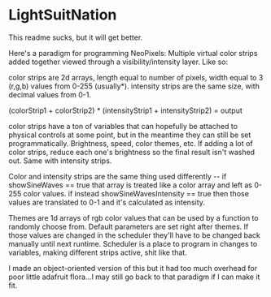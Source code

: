 # LightSuitNation

This readme sucks, but it will get better.

Here's a paradigm for programming NeoPixels:  Multiple virtual color strips added together viewed through a visibility/intensity layer.  Like so:

color strips are 2d arrays, length equal to number of pixels, width equal to 3 (r,g,b) values from 0-255 (usually*).
intensity strips are the same size, with decimal values from 0-1.

(colorStrip1 + colorStrip2) * (intensityStrip1 + intensityStrip2) = output

color strips have a ton of variables that can hopefully be attached to physical controls at some point, but in the meantime they can still be set programmatically.  Brightness, speed, color themes, etc.  If adding a lot of color strips, reduce each one's brightness so the final result isn't washed out.  Same with intensity strips.

Color and intensity strips are the same thing used differently -- if showSineWaves == true that array is treated like a color array and left as 0-255 color values.  if instead showSineWavesIntensity == true then those values are translated to 0-1 and it's calculated as intensity.  

Themes are 1d arrays of rgb color values that can be used by a function to randomly choose from.
Default parameters are set right after themes.  If those values are changed in the scheduler they'll have to be changed back manually until next runtime.
Scheduler is a place to program in changes to variables, making different strips active, shit like that.

I made an object-oriented version of this but it had too much overhead for poor little adafruit flora...I may still go back to that paradigm if I can make it fit.
